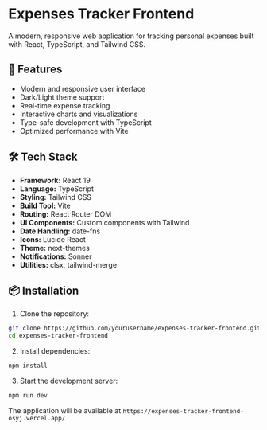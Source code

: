 # Expenses Tracker Frontend

A modern, responsive web application for tracking personal expenses built with React, TypeScript, and Tailwind CSS.

## 🚀 Features

- Modern and responsive user interface
- Dark/Light theme support
- Real-time expense tracking
- Interactive charts and visualizations
- Type-safe development with TypeScript
- Optimized performance with Vite

## 🛠️ Tech Stack

- **Framework:** React 19
- **Language:** TypeScript
- **Styling:** Tailwind CSS
- **Build Tool:** Vite
- **Routing:** React Router DOM
- **UI Components:** Custom components with Tailwind
- **Date Handling:** date-fns
- **Icons:** Lucide React
- **Theme:** next-themes
- **Notifications:** Sonner
- **Utilities:** clsx, tailwind-merge

## 📦 Installation

1. Clone the repository:

```bash
git clone https://github.com/yourusername/expenses-tracker-frontend.git
cd expenses-tracker-frontend
```

2. Install dependencies:

```bash
npm install
```

3. Start the development server:

```bash
npm run dev
```

The application will be available at `https://expenses-tracker-frontend-osyj.vercel.app/`




